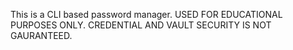 This is a CLI based password manager.
USED FOR EDUCATIONAL PURPOSES ONLY. CREDENTIAL AND VAULT SECURITY IS NOT GAURANTEED.